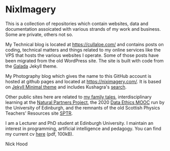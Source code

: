 # NixImagery
This is a collection of repositories which contain websites, data and documentation assoicated with various strands of my work and business. Some are private, others not so.

My Technical blog is located at https://cullaloe.com/ and contains posts on coding, technical matters and things related to my online services like the VPS that hosts the various websites I operate. Some of those posts have been migrated from the old WordPress site. The site is built with code from the [Galada](https://jekyll-themes.com/galada/) Jekyll theme.

My Photography blog which gives the name to this GitHub account is hosted at github pages and located at https://niximagery.com/. It is based on [Jekyll Minimal theme](https://github.com/pages-themes/minimal) and includes Kushagra's [search](https://github.com/chinchang/super-search).

Other public sites here are related to [my family tales](https://cullaloe.com/family), interdisciplinary learning at the [Natural Partners Project](https://naturalpartnersproject.org/), the 2020 [Data Ethics MOOC](https://cullaloe.com/DataEthicsMOOC/) run by the University of Edinburgh, and the remnants of the old Scottish Physics Teachers' Resources site [SPTR](https://sptr.net/).

I am a Lecturer and PhD student at Edinburgh University. I maintain an interest in programming, artificial intelligence and pedagogy. You can find my current cv [here](http://cullaloe.com/cv.pdf) (pdf, 100kB).

Nick Hood
